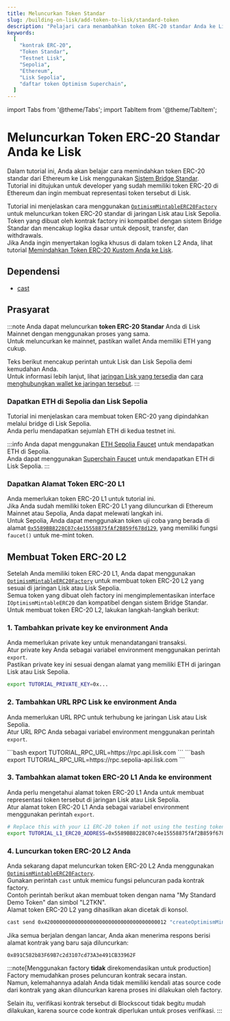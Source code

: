```yaml
---
title: Meluncurkan Token Standar
slug: /building-on-lisk/add-token-to-lisk/standard-token
description: "Pelajari cara menambahkan token ERC-20 standar Anda ke Lisk menggunakan bridge standar."
keywords:
  [
    "kontrak ERC-20",
    "Token Standar",
    "Testnet Lisk",
    "Sepolia",
    "Ethereum",
    "Lisk Sepolia",
    "daftar token Optimism Superchain",
  ]
---
```


import Tabs from '@theme/Tabs';
import TabItem from '@theme/TabItem';

# Meluncurkan Token ERC-20 Standar Anda ke Lisk

<!-- :::info
**Tutorial ini ditujukan untuk developer yang ingin memindahkan token ERC-20 Standar baru ke Lisk Sepolia.**
Jika Anda ingin memindahkan token yang sudah ada, silakan ikuti tutorial [Memindahkan Token ERC-20 dengan Optimism SDK](https://docs.optimism.io/builders/app-developers/tutorials/cross-dom-bridge-erc20).
::: -->

Dalam tutorial ini, Anda akan belajar cara memindahkan token ERC-20 standar dari Ethereum ke Lisk menggunakan [Sistem Bridge Standar](https://docs.optimism.io/builders/dapp-developers/bridging/standard-bridge).  
Tutorial ini ditujukan untuk developer yang sudah memiliki token ERC-20 di Ethereum dan ingin membuat representasi token tersebut di Lisk.

Tutorial ini menjelaskan cara menggunakan [`OptimismMintableERC20Factory`](https://github.com/ethereum-optimism/optimism/blob/186e46a47647a51a658e699e9ff047d39444c2de/packages/contracts-bedrock/contracts/universal/OptimismMintableERC20Factory.sol) untuk meluncurkan token ERC-20 standar di jaringan Lisk atau Lisk Sepolia.  
Token yang dibuat oleh kontrak factory ini kompatibel dengan sistem Bridge Standar dan mencakup logika dasar untuk deposit, transfer, dan withdrawals.  
Jika Anda ingin menyertakan logika khusus di dalam token L2 Anda, lihat tutorial [Memindahkan Token ERC-20 Kustom Anda ke Lisk](./custom-token).

## Dependensi

- [cast](https://book.getfoundry.sh/getting-started/installation)

## Prasyarat

:::note
Anda dapat meluncurkan **token ERC-20 Standar** Anda di Lisk Mainnet dengan menggunakan proses yang sama.  
Untuk meluncurkan ke mainnet, pastikan wallet Anda memiliki ETH yang cukup.

Teks berikut mencakup perintah untuk Lisk dan Lisk Sepolia demi kemudahan Anda.  
Untuk informasi lebih lanjut, lihat [jaringan Lisk yang tersedia](/network-info) dan [cara menghubungkan wallet ke jaringan tersebut](/user/connecting-to-a-wallet).
:::

### Dapatkan ETH di Sepolia dan Lisk Sepolia

Tutorial ini menjelaskan cara membuat token ERC-20 yang dipindahkan melalui bridge di Lisk Sepolia.  
Anda perlu mendapatkan sejumlah ETH di kedua testnet ini.

:::info
Anda dapat menggunakan [ETH Sepolia Faucet](https://sepoliafaucet.com/) untuk mendapatkan ETH di Sepolia.  
Anda dapat menggunakan [Superchain Faucet](https://app.optimism.io/faucet) untuk mendapatkan ETH di Lisk Sepolia.
:::

### Dapatkan Alamat Token ERC-20 L1

Anda memerlukan token ERC-20 L1 untuk tutorial ini.  
Jika Anda sudah memiliki token ERC-20 L1 yang diluncurkan di Ethereum Mainnet atau Sepolia, Anda dapat melewati langkah ini.  
Untuk Sepolia, Anda dapat menggunakan token uji coba yang berada di alamat [`0x5589BB8228C07c4e15558875fAf2B859f678d129`](https://sepolia.etherscan.io/address/0x5589BB8228C07c4e15558875fAf2B859f678d129), yang memiliki fungsi `faucet()` untuk me-mint token.

## Membuat Token ERC-20 L2

Setelah Anda memiliki token ERC-20 L1, Anda dapat menggunakan [`OptimismMintableERC20Factory`](https://github.com/ethereum-optimism/optimism/blob/186e46a47647a51a658e699e9ff047d39444c2de/packages/contracts-bedrock/contracts/universal/OptimismMintableERC20Factory.sol) untuk membuat token ERC-20 L2 yang sesuai di jaringan Lisk atau Lisk Sepolia.  
Semua token yang dibuat oleh factory ini mengimplementasikan interface `IOptimismMintableERC20` dan kompatibel dengan sistem Bridge Standar.  
Untuk membuat token ERC-20 L2, lakukan langkah-langkah berikut:

### 1. Tambahkan private key ke environment Anda

Anda memerlukan private key untuk menandatangani transaksi.  
Atur private key Anda sebagai variabel environment menggunakan perintah `export`.  
Pastikan private key ini sesuai dengan alamat yang memiliki ETH di jaringan Lisk atau Lisk Sepolia.

```bash
export TUTORIAL_PRIVATE_KEY=0x...
```

### 2. Tambahkan URL RPC Lisk ke environment Anda

Anda memerlukan URL RPC untuk terhubung ke jaringan Lisk atau Lisk Sepolia.  
Atur URL RPC Anda sebagai variabel environment menggunakan perintah `export`.

<Tabs>
  <TabItem value="mainnet" label="Lisk" >
    ```bash 
    export TUTORIAL_RPC_URL=https://rpc.api.lisk.com
    ```
  </TabItem>
  <TabItem value="testnet" label="Lisk Sepolia" default>
    ```bash 
    export TUTORIAL_RPC_URL=https://rpc.sepolia-api.lisk.com
    ```
  </TabItem>
</Tabs>

### 3. Tambahkan alamat token ERC-20 L1 Anda ke environment

Anda perlu mengetahui alamat token ERC-20 L1 Anda untuk membuat representasi token tersebut di jaringan Lisk atau Lisk Sepolia.  
Atur alamat token ERC-20 L1 Anda sebagai variabel environment menggunakan perintah `export`.

```bash
# Replace this with your L1 ERC-20 token if not using the testing token!
export TUTORIAL_L1_ERC20_ADDRESS=0x5589BB8228C07c4e15558875fAf2B859f678d129
```

### 4. Luncurkan token ERC-20 L2 Anda

Anda sekarang dapat meluncurkan token ERC-20 L2 Anda menggunakan [`OptimismMintableERC20Factory`](https://github.com/ethereum-optimism/optimism/blob/186e46a47647a51a658e699e9ff047d39444c2de/packages/contracts-bedrock/contracts/universal/OptimismMintableERC20Factory.sol).  
Gunakan perintah `cast` untuk memicu fungsi peluncuran pada kontrak factory.  
Contoh perintah berikut akan membuat token dengan nama "My Standard Demo Token" dan simbol "L2TKN".  
Alamat token ERC-20 L2 yang dihasilkan akan dicetak di konsol.

```bash
cast send 0x4200000000000000000000000000000000000012 "createOptimismMintableERC20(address,string,string)" $TUTORIAL_L1_ERC20_ADDRESS "My Standard Demo Token" "L2TKN" --private-key $TUTORIAL_PRIVATE_KEY --rpc-url $TUTORIAL_RPC_URL --json | jq -r '.logs[0].topics[2]' | cast parse-bytes32-address
```

Jika semua berjalan dengan lancar, Anda akan menerima respons berisi alamat kontrak yang baru saja diluncurkan:

```text
0x891C582b83F69B7c2d3107cd73A3e491CB33962F
```

:::note[Menggunakan factory **tidak** direkomendasikan untuk production]
Factory memudahkan proses peluncuran kontrak secara instan.  
Namun, kelemahannya adalah Anda tidak memiliki kendali atas source code dari kontrak yang akan diluncurkan karena proses ini dilakukan oleh factory.

Selain itu, verifikasi kontrak tersebut di Blockscout tidak begitu mudah dilakukan, karena source code kontrak diperlukan untuk proses verifikasi.
:::

<!-- ## Memindahkan Beberapa Token

Sekarang setelah Anda memiliki token ERC-20 L2, Anda dapat memindahkan beberapa token dari L1 ke L2.
Lihat tutorial [Memindahkan Token ERC-20 dengan Optimism SDK](https://docs.optimism.io/builders/app-developers/tutorials/cross-dom-bridge-erc20) untuk mempelajari cara memindahkan token ERC-20 L1 ke L2 dan sebaliknya menggunakan Optimism SDK. -->

<!-- ## Tambahkan ke Superchain Token List

[Superchain Token List](https://github.com/ethereum-optimism/ethereum-optimism.github.io#readme) adalah daftar umum token yang telah diluncurkan di chain dalam Optimism Superchain.
Daftar ini digunakan oleh layanan seperti [Optimism Bridge UI](https://app.optimism.io/bridge).
Jika Anda ingin token OP Mainnet Anda dimasukkan ke dalam daftar ini, silakan lihat [proses peninjauan dan kriteria penggabungan](https://github.com/ethereum-optimism/ethereum-optimism.github.io#review-process-and-merge-criteria). -->
